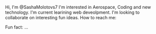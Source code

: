 Hi, I'm @SashaMolotovs7
I'm interested in Aerospace, Coding and new technology.
I'm current learining web deveolpment.
I'm looking to collaborate on interesting fun ideas.
How to reach me: 

Fun fact: ...

<!---
sashamolotovs7/sashamolotovs7 is a ✨ special ✨ repository because its `README.md` (this file) appears on your GitHub profile.
You can click the Preview link to take a look at your changes.
--->
